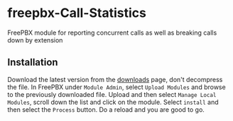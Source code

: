 freepbx-Call-Statistics
=======================

FreePBX module for reporting concurrent calls as well as breaking calls down by extension

## Installation
Download the latest version from the [downloads](http://pbxossa.org/files/callstatistics/) page, don't decompress the file.  In FreePBX under `Module Admin`, select `Upload Modules` and browse to the previously downloaded file.  Upload and then select `Manage Local Modules`, scroll down the list and click on the module.  Select `install` and then select the `Process` button.  Do a reload and you are good to go.
